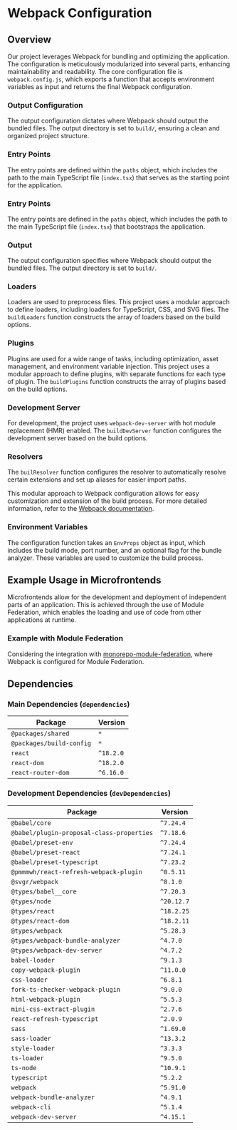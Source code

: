 # Webpack Configuration

## Overview

Our project leverages Webpack for bundling and optimizing the application. The configuration is meticulously modularized into several parts, enhancing maintainability and readability. The core configuration file is `webpack.config.js`, which exports a function that accepts environment variables as input and returns the final Webpack configuration.


### Output Configuration

The output configuration dictates where Webpack should output the bundled files. The output directory is set to `build/`, ensuring a clean and organized project structure.


### Entry Points

The entry points are defined within the `paths` object, which includes the path to the main TypeScript file (`index.tsx`) that serves as the starting point for the application.


### Entry Points

The entry points are defined in the `paths` object, which includes the path to the main TypeScript file (`index.tsx`) that bootstraps the application.


### Output

The output configuration specifies where Webpack should output the bundled files. The output directory is set to `build/`.


### Loaders

Loaders are used to preprocess files. This project uses a modular approach to define loaders, including loaders for TypeScript, CSS, and SVG files. The `buildLoaders` function constructs the array of loaders based on the build options.


### Plugins

Plugins are used for a wide range of tasks, including optimization, asset management, and environment variable injection. This project uses a modular approach to define plugins, with separate functions for each type of plugin. The `buildPlugins` function constructs the array of plugins based on the build options.


### Development Server

For development, the project uses `webpack-dev-server` with hot module replacement (HMR) enabled. The `buildDevServer` function configures the development server based on the build options.


### Resolvers

The `builResolver` function configures the resolver to automatically resolve certain extensions and set up aliases for easier import paths.


This modular approach to Webpack configuration allows for easy customization and extension of the build process. For more detailed information, refer to the [Webpack documentation](https://webpack.js.org/concepts/).


### Environment Variables

The configuration function takes an `EnvProps` object as input, which includes the build mode, port number, and an optional flag for the bundle analyzer. These variables are used to customize the build process.



## Example Usage in Microfrontends

Microfrontends allow for the development and deployment of independent parts of an application. This is achieved through the use of Module Federation, which enables the loading and use of code from other applications at runtime.

### Example with Module Federation

Considering the integration with [monorepo-module-federation](https://github.com/Wilbemax/monorepo-module-federation), where Webpack is configured for Module Federation.



## Dependencies

### Main Dependencies (`dependencies`)

| Package | Version |
|---------|---------|
| `@packages/shared` | `*` |
| `@packages/build-config` | `*` |
| `react` | `^18.2.0` |
| `react-dom` | `^18.2.0` |
| `react-router-dom` | `^6.16.0` |

### Development Dependencies (`devDependencies`)

| Package | Version |
|---------|---------|
| `@babel/core` | `^7.24.4` |
| `@babel/plugin-proposal-class-properties` | `^7.18.6` |
| `@babel/preset-env` | `^7.24.4` |
| `@babel/preset-react` | `^7.24.1` |
| `@babel/preset-typescript` | `^7.23.2` |
| `@pmmmwh/react-refresh-webpack-plugin` | `^0.5.11` |
| `@svgr/webpack` | `^8.1.0` |
| `@types/babel__core` | `^7.20.3` |
| `@types/node` | `^20.12.7` |
| `@types/react` | `^18.2.25` |
| `@types/react-dom` | `^18.2.11` |
| `@types/webpack` | `^5.28.3` |
| `@types/webpack-bundle-analyzer` | `^4.7.0` |
| `@types/webpack-dev-server` | `^4.7.2` |
| `babel-loader` | `^9.1.3` |
| `copy-webpack-plugin` | `^11.0.0` |
| `css-loader` | `^6.8.1` |
| `fork-ts-checker-webpack-plugin` | `^9.0.0` |
| `html-webpack-plugin` | `^5.5.3` |
| `mini-css-extract-plugin` | `^2.7.6` |
| `react-refresh-typescript` | `^2.0.9` |
| `sass` | `^1.69.0` |
| `sass-loader` | `^13.3.2` |
| `style-loader` | `^3.3.3` |
| `ts-loader` | `^9.5.0` |
| `ts-node` | `^10.9.1` |
| `typescript` | `^5.2.2` |
| `webpack` | `^5.91.0` |
| `webpack-bundle-analyzer` | `^4.9.1` |
| `webpack-cli` | `^5.1.4` |
| `webpack-dev-server` | `^4.15.1` |
